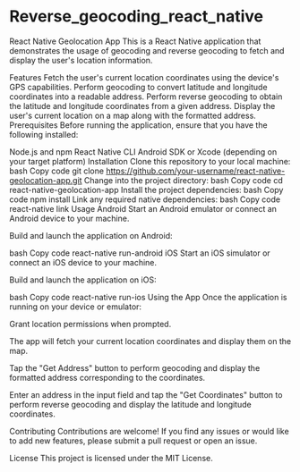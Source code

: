 # Reverse_geocoding_react_native

React Native Geolocation App
This is a React Native application that demonstrates the usage of geocoding and reverse geocoding to fetch and display the user's location information.

Features
Fetch the user's current location coordinates using the device's GPS capabilities.
Perform geocoding to convert latitude and longitude coordinates into a readable address.
Perform reverse geocoding to obtain the latitude and longitude coordinates from a given address.
Display the user's current location on a map along with the formatted address.
Prerequisites
Before running the application, ensure that you have the following installed:

Node.js and npm
React Native CLI
Android SDK or Xcode (depending on your target platform)
Installation
Clone this repository to your local machine:
bash
Copy code
git clone https://github.com/your-username/react-native-geolocation-app.git
Change into the project directory:
bash
Copy code
cd react-native-geolocation-app
Install the project dependencies:
bash
Copy code
npm install
Link any required native dependencies:
bash
Copy code
react-native link
Usage
Android
Start an Android emulator or connect an Android device to your machine.

Build and launch the application on Android:

bash
Copy code
react-native run-android
iOS
Start an iOS simulator or connect an iOS device to your machine.

Build and launch the application on iOS:

bash
Copy code
react-native run-ios
Using the App
Once the application is running on your device or emulator:

Grant location permissions when prompted.

The app will fetch your current location coordinates and display them on the map.

Tap the "Get Address" button to perform geocoding and display the formatted address corresponding to the coordinates.

Enter an address in the input field and tap the "Get Coordinates" button to perform reverse geocoding and display the latitude and longitude coordinates.

Contributing
Contributions are welcome! If you find any issues or would like to add new features, please submit a pull request or open an issue.

License
This project is licensed under the MIT License.

